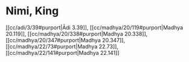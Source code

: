 # Nimi, King

[[cc/adi/3/39#purport|Ādi 3.39]], [[cc/madhya/20/119#purport|Madhya 20.119]], [[cc/madhya/20/338#purport|Madhya 20.338]], [[cc/madhya/20/347#purport|Madhya 20.347]], [[cc/madhya/22/73#purport|Madhya 22.73]], [[cc/madhya/22/141#purport|Madhya 22.141]]

